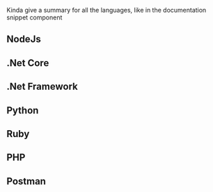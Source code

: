 Kinda give a summary for all the languages, like in the documentation snippet component

## NodeJs
## .Net Core
## .Net Framework
## Python
## Ruby
## PHP
## Postman


